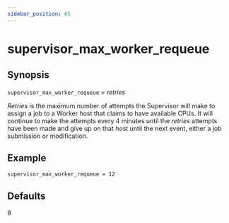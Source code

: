```yaml
---
sidebar_position: 65
---
```


# supervisor_max_worker_requeue

## Synopsis

`supervisor_max_worker_requeue` =  _retries_

_Retries_ is the maximum number of attempts the Supervisor will make to
assign a job to a Worker host that claims to have available CPUs. It will
continue to make the attempts every 4 minutes until the  _retries_  attempts
have been made and give up on that host until the next event, either a job
submission or modification.

## Example
```
supervisor_max_worker_requeue = 12
```

## Defaults

8

